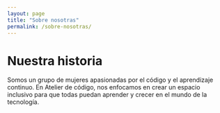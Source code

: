 ```yaml
---
layout: page
title: "Sobre nosotras"
permalink: /sobre-nosotras/
---
```


# Nuestra historia

Somos un grupo de mujeres apasionadas por el código y el aprendizaje continuo. En Atelier de código, nos enfocamos en crear un espacio inclusivo para que todas puedan aprender y crecer en el mundo de la tecnología.
